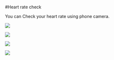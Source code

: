#Heart rate check

You can Check your heart rate using phone camera.

![](https://github.com/rockingbapidas/hearrate/raw/master/screenshots/Screenshot_2020-05-22-13-36-22-286_com.bapidas.heartrate.jpg)

![](https://github.com/rockingbapidas/hearrate/raw/master/screenshots/Screenshot_2020-05-22-13-36-28-229_com.bapidas.heartrate.jpg)

![](https://github.com/rockingbapidas/hearrate/raw/master/screenshots/Screenshot_2020-05-22-13-36-33-574_com.bapidas.heartrate.jpg)

![](https://github.com/rockingbapidas/hearrate/raw/master/screenshots/Screenshot_2020-05-22-13-36-48-528_com.bapidas.heartrate.jpg)
